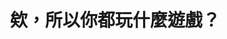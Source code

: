 ---
id: "105"
lang: zh-tw
publish: "TRUE"
description: 「台灣線上遊戲轉蛋法推動」連署案
selected: "FALSE"
blog_selected: "FALSE"
thumbnail: https://img.youtube.com/vi/p0h5a7V1IqA/maxresdefault.jpg
cover: https://youtu.be/p0h5a7V1IqA
title: 欸，所以你都玩什麼遊戲？
introduction:
  content: >-
    根據市場調查公司 Newzoo 2017 年的調查，國人於該年度在網路連線遊戲的消費已經突破 10
    億美元，是該年度世界排名第十五名的網路連線遊戲消費大國，但網路使用人口卻是該排名前 20 名中最少的，可見國人對於網路遊戲消費之驚人。


    2017 年網友 YAMI 在公共政策網路參與平台提議「線上遊戲相關法規建置」催生「網路連線遊戲服務定型化契約應記載及不得記載事項」。


    隨著遊戲發展經營模式的演變，現今主流的網路遊戲經營模式以免費遊玩搭配商城機制為大宗，在逐漸成為主流市場的在手機遊戲更是如此，經濟部也在 2018 年修正時加入應載明機會中獎商品活動等相關警語；但在遊戲模式多樣化且快速發展的現在，玩家們在樂於課金享受、支持遊戲的同時，也同時希望能夠在課金時能夠預期大約需要花費多少金錢便能夠從虛擬轉蛋獲得虛擬寶物。


    今年 6 月網友 paul 提案「台灣線上遊戲轉蛋法推動」，這一次的討論，遊戲廠商與玩家對於標示機率一是多數都採支持立場，因此最終聚焦在討論如何針對虛擬轉蛋的商品資訊標示，試著找出遊戲廠商與玩家雙贏的方式。
  image: https://cm.pdis.tw/images/post/17VfynsB9gnU3qcWO23vbW5nLLZRQNkNW.jpg
color: red
join:
  type: 提
  title: 台灣線上遊戲轉蛋法推動
  link: https://join.gov.tw/idea/detail/ee5dd8b8-bdeb-4d5e-8315-bb0601169d68
  image: https://cm.pdis.tw/images/post/1LgkJiSSR4r2gUXL4geHdwE1-RsqNxVor.jpg
layout: post
departments:
  - 經濟部
tags:
  - 法規
  - 公私協力
embed:
  mind_map:
    links:
      - https://miro.com/app/live-embed/o9J_lxvdxws=/?moveToViewport=6197,1441,13926,7079
  proposer_slide:
    links:
      - https://issuu.com/pdis.tw/docs/1005_
  ministry_slide:
    links:
      - https://issuu.com/pdis.tw/docs/1005_5b376501598318
  host_slide:
    links:
      - https://issuu.com/pdis.tw/docs/105_-_
  transcript:
    links:
      - https://sayit.pdis.nat.gov.tw/2021-10-05-%E9%96%8B%E6%94%BE%E6%94%BF%E5%BA%9C%E7%AC%AC-105-%E6%AC%A1%E5%8D%94%E4%BD%9C%E6%9C%83%E8%AD%B0
---